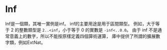 # Inf

Inf是一個類，其唯一實例是inf。
inf的主要用途是用于區間類型。
例如，大于等于 2 的整數類型是 `2..<inf`，小于等于 0 的實數是 `-inf<..0.0`。
由于 inf 不是通常意義上的數字，所以不能按原樣定義四個算術運算，
庫中提供了所謂的擴展數字類，例如ExtNat。
